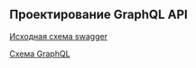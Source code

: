 ## Проектирование GraphQL API

[Исходная схема swagger](swagger.yaml)

[Схема GraphQL](scheme.graphql)
